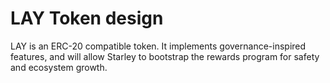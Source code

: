 # LAY Token design

LAY is an ERC-20 compatible token. It implements governance-inspired features, and will allow Starley to bootstrap the rewards program for safety and ecosystem growth.
